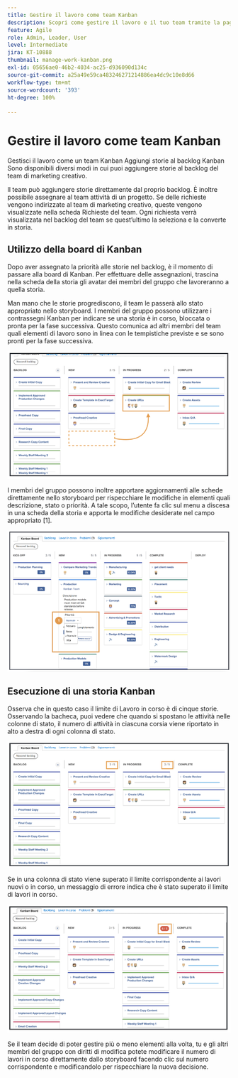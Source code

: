 ```yaml
---
title: Gestire il lavoro come team Kanban
description: Scopri come gestire il lavoro e il tuo team tramite la pagina dei team Kanban.
feature: Agile
role: Admin, Leader, User
level: Intermediate
jira: KT-10888
thumbnail: manage-work-kanban.png
exl-id: 05656ae0-46b2-4034-ac25-d936090d134c
source-git-commit: a25a49e59ca483246271214886ea4dc9c10e8d66
workflow-type: tm+mt
source-wordcount: '393'
ht-degree: 100%

---
```


# Gestire il lavoro come team Kanban

Gestisci il lavoro come un team Kanban
Aggiungi storie al backlog Kanban
Sono disponibili diversi modi in cui puoi aggiungere storie al backlog del team di marketing creativo.

Il team può aggiungere storie direttamente dal proprio backlog.
È inoltre possibile assegnare al team attività di un progetto. Se delle richieste vengono indirizzate al team di marketing creativo, queste vengono visualizzate nella scheda Richieste del team. Ogni richiesta verrà visualizzata nel backlog del team se quest’ultimo la seleziona e la converte in storia.


## Utilizzo della board di Kanban

Dopo aver assegnato la priorità alle storie nel backlog, è il momento di passare alla board di Kanban. Per effettuare delle assegnazioni, trascina nella scheda della storia gli avatar dei membri del gruppo che lavoreranno a quella storia.


Man mano che le storie progrediscono, il team le passerà allo stato appropriato nello storyboard. I membri del gruppo possono utilizzare i contrassegni Kanban per indicare se una storia è in corso, bloccata o pronta per la fase successiva. Questo comunica ad altri membri del team quali elementi di lavoro sono in linea con le tempistiche previste e se sono pronti per la fase successiva.

![Schede Kanban](assets/kanban-01.png)

I membri del gruppo possono inoltre apportare aggiornamenti alle schede direttamente nello storyboard per rispecchiare le modifiche in elementi quali descrizione, stato o priorità. A tale scopo, l’utente fa clic sul menu a discesa in una scheda della storia e apporta le modifiche desiderate nel campo appropriato [1].

![Stato scheda Kanban](assets/kanban-02.png)

## Esecuzione di una storia Kanban

Osserva che in questo caso il limite di Lavoro in corso è di cinque storie. Osservando la bacheca, puoi vedere che quando si spostano le attività nelle colonne di stato, il numero di attività in ciascuna corsia viene riportato in alto a destra di ogni colonna di stato.

![Limiti di Lavoro in corso in Kanban](assets/kanban-03.png)

Se in una colonna di stato viene superato il limite corrispondente ai lavori nuovi o in corso, un messaggio di errore indica che è stato superato il limite di lavori in corso.

![Superamento dei limiti di Lavoro in corso](assets/kanban-04.png)

Se il team decide di poter gestire più o meno elementi alla volta, tu e gli altri membri del gruppo con diritti di modifica potete modificare il numero di lavori in corso direttamente dallo storyboard facendo clic sul numero corrispondente e modificandolo per rispecchiare la nuova decisione.
